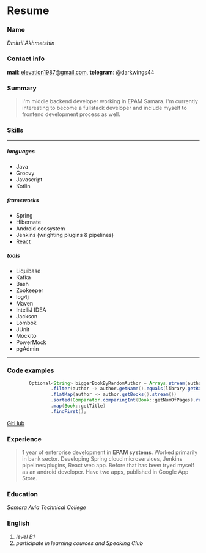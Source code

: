 # Resume
### Name
*Dmitrii Akhmetshin*

### Contact info
**mail**: elevation1987@gmail.com,
**telegram**: @darkwings44

### Summary
> I'm middle backend developer working in EPAM Samara. 
> I'm currently interesting to become a fullstack developer and include myself to frontend development process as well.

### Skills
------------
##### languages 
* Java 
* Groovy 
* Javascript 
* Kotlin

##### frameworks
* Spring 
* Hibernate 
* Android ecosystem 
* Jenkins (wrighting plugins & pipelines) 
* React

##### tools
* Liquibase 
* Kafka 
* Bash
* Zookeeper
* log4j
* Maven
* IntelliJ IDEA
* Jackson
* Lombok
* JUnit
* Mockito
* PowerMock
* pgAdmin
------------
### Code examples 
```java
        Optional<String> biggerBookByRandomAuthor = Arrays.stream(authors)
                .filter(author -> author.getName().equals(library.getRandomAuthor().getName()))
                .flatMap(author -> author.getBooks().stream())
                .sorted(Comparator.comparingInt(Book::getNumOfPages).reversed())
                .map(Book::getTitle)
                .findFirst();
```
[GitHub](https://github.com/44dw)

### Experience 
> 1 year of enterprise development in **EPAM systems**. Worked primarily in bank sector. 
> Developing Spring cloud microservices, Jenkins pipelines/plugins, React web app. Before that has been tryed myself as an android developer. 
> Have two apps, published in Google App Store.

### Education
*Samara Avia Technical College*

### English
1. *level B1* 
2. *participate in learning cources and Speaking Club*
